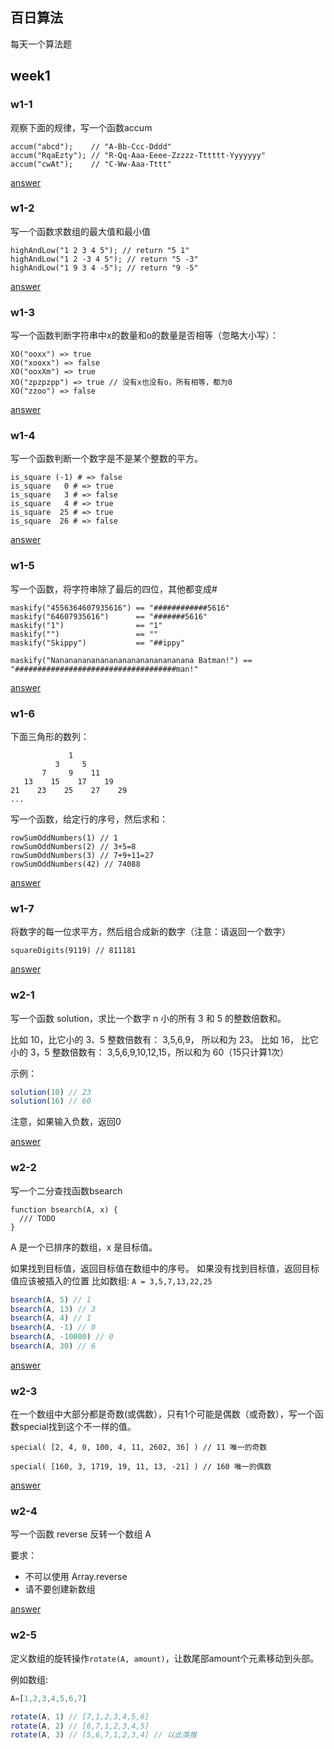 ## 百日算法
每天一个算法题

## week1
### w1-1
观察下面的规律，写一个函数accum
```
accum("abcd");    // "A-Bb-Ccc-Dddd"
accum("RqaEzty"); // "R-Qq-Aaa-Eeee-Zzzzz-Tttttt-Yyyyyyy"
accum("cwAt");    // "C-Ww-Aaa-Tttt"
```
[answer](https://github.com/sunyongjian/alg-exercise/blob/master/week1/w1-1.js)
### w1-2

写一个函数求数组的最大值和最小值
```
highAndLow("1 2 3 4 5"); // return "5 1"
highAndLow("1 2 -3 4 5"); // return "5 -3"
highAndLow("1 9 3 4 -5"); // return "9 -5"
```
[answer](https://github.com/sunyongjian/alg-exercise/blob/master/week1/w1-2.js)
### w1-3
写一个函数判断字符串中x的数量和o的数量是否相等（忽略大小写）：

```
XO("ooxx") => true
XO("xooxx") => false
XO("ooxXm") => true
XO("zpzpzpp") => true // 没有x也没有o，所有相等，都为0
XO("zzoo") => false
```

[answer](https://github.com/sunyongjian/alg-exercise/blob/master/week1/w1-3.js)


### w1-4
写一个函数判断一个数字是不是某个整数的平方。
```
is_square (-1) # => false
is_square   0 # => true
is_square   3 # => false
is_square   4 # => true
is_square  25 # => true
is_square  26 # => false
```

[answer](https://github.com/sunyongjian/alg-exercise/blob/master/week1/w1-4.js)


### w1-5

写一个函数，将字符串除了最后的四位，其他都变成#
```
maskify("4556364607935616") == "############5616"
maskify("64607935616")      == "#######5616"
maskify("1")                == "1"
maskify("")                 == ""
maskify("Skippy")           == "##ippy"

maskify("Nananananananananananananananana Batman!") == "####################################man!"
```

[answer](https://github.com/sunyongjian/alg-exercise/blob/master/week1/w1-5.js)


### w1-6
下面三角形的数列：
```
             1
          3     5
       7     9    11
   13    15    17    19
21    23    25    27    29
...
```
写一个函数，给定行的序号，然后求和：
```
rowSumOddNumbers(1) // 1
rowSumOddNumbers(2) // 3+5=8
rowSumOddNumbers(3) // 7+9+11=27
rowSumOddNumbers(42) // 74088
```
[answer](https://github.com/sunyongjian/alg-exercise/blob/master/week1/w1-6.js)


### w1-7
将数字的每一位求平方，然后组合成新的数字（注意：请返回一个数字）
```
squareDigits(9119) // 811181
```

[answer](https://github.com/sunyongjian/alg-exercise/blob/master/week1/w1-7.js)

### w2-1
写一个函数 solution，求比一个数字 n 小的所有 3 和 5 的整数倍数和。

比如 10，比它小的 3、5 整数倍数有： 3,5,6,9， 所以和为 23。 比如 16， 比它小的 3，5 整数倍数有： 3,5,6,9,10,12,15，所以和为 60（15只计算1次）

示例：
```js
solution(10) // 23
solution(16) // 60
```
注意，如果输入负数，返回0

[answer](https://github.com/sunyongjian/alg-exercise/blob/master/week2/w2-1.js)


### w2-2
写一个二分查找函数bsearch
```
function bsearch(A, x) {
  /// TODO
}
```
A 是一个已排序的数组，x 是目标值。

如果找到目标值，返回目标值在数组中的序号。
如果没有找到目标值，返回目标值应该被插入的位置
比如数组: `A = 3,5,7,13,22,25`
```js
bsearch(A, 5) // 1
bsearch(A, 13) // 3
bsearch(A, 4) // 1
bsearch(A, -1) // 0
bsearch(A, -10000) // 0
bsearch(A, 30) // 6
```
[answer](https://github.com/sunyongjian/alg-exercise/blob/master/week2/w2-2.js)


### w2-3

在一个数组中大部分都是奇数(或偶数），只有1个可能是偶数（或奇数），写一个函数special找到这个不一样的值。
```
special( [2, 4, 0, 100, 4, 11, 2602, 36] ) // 11 唯一的奇数

special( [160, 3, 1719, 19, 11, 13, -21] ) // 160 唯一的偶数
```

[answer](https://github.com/sunyongjian/alg-exercise/blob/master/week2/w2-3.js)


### w2-4

写一个函数 reverse 反转一个数组 A

要求：

- 不可以使用 Array.reverse
- 请不要创建新数组

[answer](https://github.com/sunyongjian/alg-exercise/blob/master/week2/w2-4.js)


### w2-5
定义数组的旋转操作`rotate(A, amount)`，让数尾部amount个元素移动到头部。

例如数组:
```js
A=[1,2,3,4,5,6,7]

rotate(A, 1) // [7,1,2,3,4,5,6]
rotate(A, 2) // [6,7,1,2,3,4,5]
rotate(A, 3) // [5,6,7,1,2,3,4] // 以此类推
```